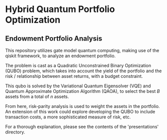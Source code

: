 # Hybrid Quantum Portfolio Optimization
## Endowment Portfolio Analysis

This repository utilizes gate model quantum computing, making use of the qiskit framework, to analyze an endowment portfolio.

The problem is cast as a Quadratic Unconstrained Binary Optimization (QUBO) problem, which takes into account the yield of the portfolio and the risk / relationship between asset returns, with a budget constraint. 

This qubo is solved by the Variational Quantum Eigensolver (VQE) and Quantum Approximate Optimization Algorithm (QAOA), to select the best $B$ assets from a total of $n$ assets. 

From here, risk-parity analysis is used to weight the assets in the portfolio. An extension of this work could explore developing the QUBO to include transaction costs, a more sophisticated measure of risk, etc.

For a thorough explanation, please see the contents of the 'presentations' directory.
